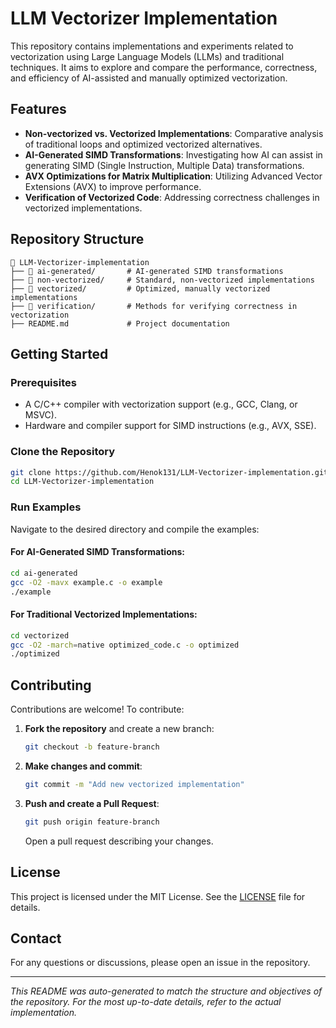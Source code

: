 # LLM Vectorizer Implementation

This repository contains implementations and experiments related to vectorization using Large Language Models (LLMs) and traditional techniques. It aims to explore and compare the performance, correctness, and efficiency of AI-assisted and manually optimized vectorization.

## Features

- **Non-vectorized vs. Vectorized Implementations**: Comparative analysis of traditional loops and optimized vectorized alternatives.
- **AI-Generated SIMD Transformations**: Investigating how AI can assist in generating SIMD (Single Instruction, Multiple Data) transformations.
- **AVX Optimizations for Matrix Multiplication**: Utilizing Advanced Vector Extensions (AVX) to improve performance.
- **Verification of Vectorized Code**: Addressing correctness challenges in vectorized implementations.

## Repository Structure

```
📂 LLM-Vectorizer-implementation
├── 📂 ai-generated/       # AI-generated SIMD transformations
├── 📂 non-vectorized/     # Standard, non-vectorized implementations
├── 📂 vectorized/         # Optimized, manually vectorized implementations
├── 📂 verification/       # Methods for verifying correctness in vectorization
├── README.md             # Project documentation
```

## Getting Started

### Prerequisites

- A C/C++ compiler with vectorization support (e.g., GCC, Clang, or MSVC).
- Hardware and compiler support for SIMD instructions (e.g., AVX, SSE).

### Clone the Repository

```bash
git clone https://github.com/Henok131/LLM-Vectorizer-implementation.git
cd LLM-Vectorizer-implementation
```

### Run Examples

Navigate to the desired directory and compile the examples:

#### For AI-Generated SIMD Transformations:

```bash
cd ai-generated
gcc -O2 -mavx example.c -o example
./example
```

#### For Traditional Vectorized Implementations:

```bash
cd vectorized
gcc -O2 -march=native optimized_code.c -o optimized
./optimized
```

## Contributing

Contributions are welcome! To contribute:

1. **Fork the repository** and create a new branch:
   ```bash
   git checkout -b feature-branch
   ```
2. **Make changes and commit**:
   ```bash
   git commit -m "Add new vectorized implementation"
   ```
3. **Push and create a Pull Request**:
   ```bash
   git push origin feature-branch
   ```
   Open a pull request describing your changes.

## License

This project is licensed under the MIT License. See the [LICENSE](LICENSE) file for details.

## Contact

For any questions or discussions, please open an issue in the repository.

---

*This README was auto-generated to match the structure and objectives of the repository. For the most up-to-date details, refer to the actual implementation.*
